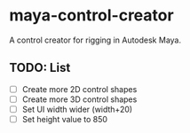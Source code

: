 # maya-control-creator
A control creator for rigging in Autodesk Maya. 

## TODO: List
- [ ] Create more 2D control shapes
- [ ] Create more 3D control shapes
- [ ] Set UI width wider (width+20)
- [ ] Set height value to 850
